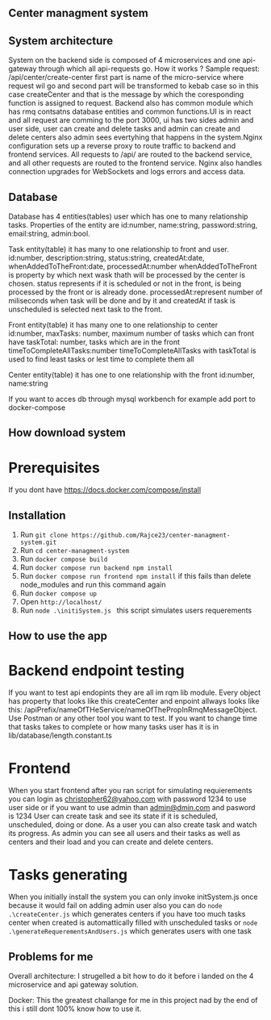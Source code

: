 ## Center managment system

## System architecture

System on the backend side is composed of 4 microservices and one api-gateway through which all api-requests go. How it works ?
Sample request: /api/center/create-center first part is name of the micro-service where request wil go and second part will be transformed to kebab case so in this case createCenter and that is the message by which the coresponding function is assigned to request. Backend also has common module which has rmq contsatns database entities and common functions.UI is in react and all request are comming to the port 3000, ui has two sides admin and user side, user can create and delete tasks and admin can create and delete centers also admin sees evertyhing that happens in the system.Nginx configuration sets up a reverse proxy to route traffic to backend and frontend services. All requests to /api/ are routed to the backend service, and all other requests are routed to the frontend service. Nginx also handles connection upgrades for WebSockets and logs errors and access data.

## Database

Database has 4 entities(tables) user which has one to many relationship tasks. Properties of the entity are id:number, name:string, password:string, email:string, admin:bool.

Task entity(table) it has many to one relationship to front and user. id:number, description:string, status:string, createdAt:date, whenAddedToTheFront:date, processedAt:number
whenAddedToTheFront is property by which next wask thath will be processed by the center is chosen.
status represents if it is scheduled or not in the front, is being processed by the front or is already done.
processedAt:represent number of miliseconds when task will be done and by it and createdAt if task is unscheduled is selected next task to the front.

Front entity(table) it has many one to one relationship to center  
id:number,
maxTasks: number, maximum number of tasks which can front have
taskTotal: number, tasks which are in the front
timeToCompleteAllTasks:number timeToCompleteAllTasks with taskTotal is used to find least tasks or lest time to complete them all

Center entity(table) it has one to one relationship with the front
id:number,
name:string

If you want to acces db through mysql workbench for example add port to docker-compose

## How download system

# Prerequisites

If you dont have https://docs.docker.com/compose/install

## Installation

1. Run `git clone https://github.com/Rajce23/center-managment-system.git`
2. Run `cd center-managment-system`
3. Run `docker compose build`
4. Run `docker compose run backend npm install`
5. Run `docker compose run frontend npm install` if this fails than delete node_modules and run this command again
6. Run `docker compose up`
7. Open `http://localhost/`
8. Run `node .\initiSystem.js ` this script simulates users requerements

## How to use the app

# Backend endpoint testing

If you want to test api endopints they are all im rqm lib module. Every object has property that looks like this createCenter and enpoint allways looks like this: /apiPrefix/nameOfTHeService/nameOfThePropInRmqMessageObject. Use Postman or any other tool you want to test. If you want to change time that tasks takes to complete or how many tasks user has it is in lib/database/length.constant.ts

# Frontend

When you start frontend after you ran script for simulating requierements you can login as christopher62@yahoo.com with password 1234 to use user side or if you want to use admin than admin@dmin.com and pasword is 1234
User can create task and see its state if it is scheduled, unscheduled, doing
or done. As a user you can also create task and watch its progress. As admin you can see all users and their tasks as well as centers and their load and you can create and delete centers.

# Tasks generating

When you initially install the system you can only invoke initSystem.js once because it would fail on adding admin user also you can do `node .\createCenter.js` which generates centers if you have too much tasks center when created is automattically filled with unscheduled tasks or `node .\generateRequerementsAndUsers.js` which generates users with one task

## Problems for me

Overall architecture: I strugelled a bit how to do it before i landed on the 4 microservice and api gateway solution.

Docker: This the greatest challange for me in this project nad by the end of this i still dont 100% know how to use it.
